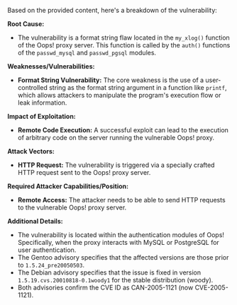 Based on the provided content, here's a breakdown of the vulnerability:

**Root Cause:**
- The vulnerability is a format string flaw located in the `my_xlog()` function of the Oops! proxy server. This function is called by the `auth()` functions of the `passwd_mysql` and `passwd_pgsql` modules.

**Weaknesses/Vulnerabilities:**
- **Format String Vulnerability:** The core weakness is the use of a user-controlled string as the format string argument in a function like `printf`, which allows attackers to manipulate the program's execution flow or leak information.

**Impact of Exploitation:**
- **Remote Code Execution:** A successful exploit can lead to the execution of arbitrary code on the server running the vulnerable Oops! proxy.

**Attack Vectors:**
- **HTTP Request:** The vulnerability is triggered via a specially crafted HTTP request sent to the Oops! proxy server.

**Required Attacker Capabilities/Position:**
- **Remote Access:** The attacker needs to be able to send HTTP requests to the vulnerable Oops! proxy server.

**Additional Details:**
- The vulnerability is located within the authentication modules of Oops! Specifically, when the proxy interacts with MySQL or PostgreSQL for user authentication.
- The Gentoo advisory specifies that the affected versions are those prior to `1.5.24_pre20050503`.
- The Debian advisory specifies that the issue is fixed in version `1.5.19.cvs.20010818-0.1woody1` for the stable distribution (woody).
- Both advisories confirm the CVE ID as CAN-2005-1121 (now CVE-2005-1121).